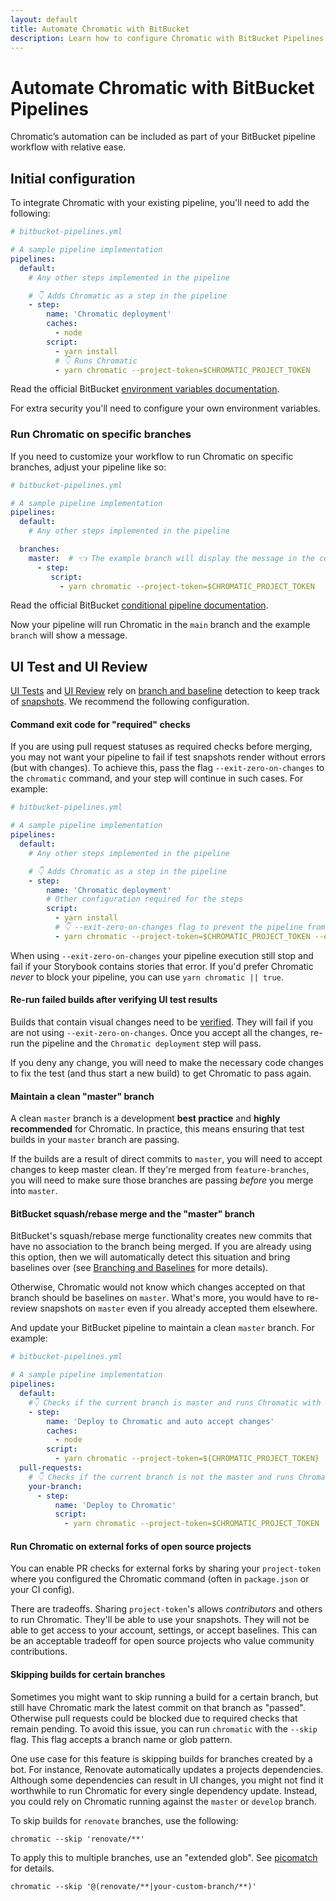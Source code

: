 ```yaml
---
layout: default
title: Automate Chromatic with BitBucket
description: Learn how to configure Chromatic with BitBucket Pipelines
---
```


# Automate Chromatic with BitBucket Pipelines

Chromatic’s automation can be included as part of your BitBucket pipeline workflow with relative ease.

## Initial configuration

To integrate Chromatic with your existing pipeline, you'll need to add the following:

```yml
# bitbucket-pipelines.yml

# A sample pipeline implementation
pipelines:
  default:
    # Any other steps implemented in the pipeline

    # 👇 Adds Chromatic as a step in the pipeline
    - step:
        name: 'Chromatic deployment'
        caches:
          - node
        script:
          - yarn install
          # 👇 Runs Chromatic
          - yarn chromatic --project-token=$CHROMATIC_PROJECT_TOKEN
```
<div class="aside">
Read the official BitBucket <a href="https://support.atlassian.com/bitbucket-cloud/docs/variables-and-secrets/">environment variables documentation</a>.
</div>

For extra security you'll need to configure your own environment variables.

### Run Chromatic on specific branches

If you need to customize your workflow to run Chromatic on specific branches, adjust your pipeline like so:

```yml
# bitbucket-pipelines.yml

# A sample pipeline implementation
pipelines:
  default:
    # Any other steps implemented in the pipeline

  branches:
    master:  # 👈 The example branch will display the message in the console as instead of running Chromatic.
      - step:
         script:
           - yarn chromatic --project-token=$CHROMATIC_PROJECT_TOKEN
```

<div class="aside">
Read the official BitBucket <a href="">conditional pipeline documentation</a>.
</div>

Now your pipeline will run Chromatic in the `main` branch and the example `branch` will show a message.

## UI Test and UI Review

[UI Tests](test) and [UI Review](review) rely on [branch and baseline](branching-and-baselines) detection to keep track of [snapshots](snapshots). We recommend the following configuration.

#### Command exit code for "required" checks

If you are using pull request statuses as required checks before merging, you may not want your pipeline to fail if test snapshots render without errors (but with changes). To achieve this, pass the flag `--exit-zero-on-changes` to the `chromatic` command, and your step will continue in such cases. For example:

```yml
# bitbucket-pipelines.yml

# A sample pipeline implementation
pipelines:
  default:
    # Any other steps implemented in the pipeline

    # 👇 Adds Chromatic as a step in the pipeline
    - step:
        name: 'Chromatic deployment'
        # Other configuration required for the steps
        script:
          - yarn install
          # 👇 --exit-zero-on-changes flag to prevent the pipeline from failing
          - yarn chromatic --project-token=$CHROMATIC_PROJECT_TOKEN --exit-zero-on-changes
```

When using `--exit-zero-on-changes` your pipeline execution still stop and fail if your Storybook contains stories that error. If you'd prefer Chromatic _never_ to block your pipeline, you can use `yarn chromatic || true`.

#### Re-run failed builds after verifying UI test results

Builds that contain visual changes need to be [verified](test#verify-ui-changes). They will fail if you are not using `--exit-zero-on-changes`. Once you accept all the changes, re-run the pipeline and the `Chromatic deployment` step will pass.

If you deny any change, you will need to make the necessary code changes to fix the test (and thus start a new build) to get Chromatic to pass again.

#### Maintain a clean "master" branch

A clean `master` branch is a development **best practice** and **highly recommended** for Chromatic. In practice, this means ensuring that test builds in your `master` branch are passing.

If the builds are a result of direct commits to `master`, you will need to accept changes to keep master clean. If they're merged from `feature-branches`, you will need to make sure those branches are passing _before_ you merge into `master`.


#### BitBucket squash/rebase merge and the "master" branch

BitBucket's squash/rebase merge functionality creates new commits that have no association to the branch being merged. If you are already using this option, then we will automatically detect this situation and bring baselines over (see [Branching and Baselines](branching-and-baselines#squash-and-rebase-merging) for more details).

Otherwise, Chromatic would not know which changes accepted on that branch should be baselines on `master`. What's more, you would have to re-review snapshots on `master` even if you already accepted them elsewhere.

And update your BitBucket pipeline to maintain a clean `master` branch. For example:

```yml
# bitbucket-pipelines.yml

# A sample pipeline implementation
pipelines:
  default:
    #👇 Checks if the current branch is master and runs Chromatic with the autoAcceptChanges flag
    - step:
        name: 'Deploy to Chromatic and auto accept changes'
        caches:
          - node
        script:
          - yarn chromatic --project-token=${CHROMATIC_PROJECT_TOKEN}  --auto-accept-changes
  pull-requests:
    # 👇 Checks if the current branch is not the master and runs Chromatic
    your-branch:
      - step:
          name: 'Deploy to Chromatic'
          script:
            - yarn chromatic --project-token=$CHROMATIC_PROJECT_TOKEN

```

#### Run Chromatic on external forks of open source projects

You can enable PR checks for external forks by sharing your `project-token` where you configured the Chromatic command (often in `package.json` or your CI config).

There are tradeoffs. Sharing `project-token`'s allows _contributors_ and others to run Chromatic. They'll be able to use your snapshots. They will not be able to get access to your account, settings, or accept baselines. This can be an acceptable tradeoff for open source projects who value community contributions.

#### Skipping builds for certain branches

Sometimes you might want to skip running a build for a certain branch, but still have Chromatic mark the latest commit on that branch as "passed". Otherwise pull requests could be blocked due to required checks that remain pending. To avoid this issue, you can run `chromatic` with the `--skip` flag. This flag accepts a branch name or glob pattern.

One use case for this feature is skipping builds for branches created by a bot. For instance, Renovate automatically updates a projects dependencies. Although some dependencies can result in UI changes, you might not find it worthwhile to run Chromatic for every single dependency update. Instead, you could rely on Chromatic running against the `master` or `develop` branch.

To skip builds for `renovate` branches, use the following:

```
chromatic --skip 'renovate/**'
```

To apply this to multiple branches, use an "extended glob". See [picomatch] for details.

```
chromatic --skip '@(renovate/**|your-custom-branch/**)'
```

[picomatch]: https://www.npmjs.com/package/picomatch#globbing-features

